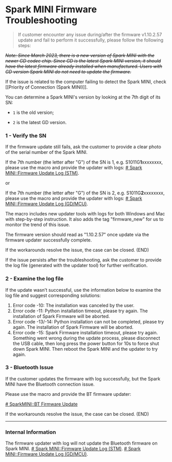 # Spark MINI Firmware Troubleshooting
> If customer encounter any issue during/after the firmware v1.10.2.57 update and fail to perform it successfully, please follow the following steps:

~~*Note: Since March 2023, there is a new version of Spark MINI with the newer GD codec chip. Since GD is the latest Spark MINI version, it should have the latest firmware already installed when manufactured. Users with GD version Spark MINI do not need to update the firmware.*~~

If the issue is related to the computer failing to detect the Spark MINI, check [[Priority of Connection (Spark MINI)]].


You can determine a Spark MINI's version by looking at the 7th digit of its SN: 

- `1` is the  old version; 

- `2` is the latest GD version.


### 1 - Verify the SN
If the firmware update still fails, ask the customer to provide a clear photo of the serial number of the Spark MINI.

If the 7th number (the letter after "G") of the SN is 1, e.g. S1011G**1**xxxxxxxx, please use the macro and provide the updater with logs:
<u># Spark MINI::Firmware Update Log (STM)</u>.

or 

If the 7th number (the letter after "G") of the SN is 2, e.g. S1011G**2**xxxxxxxx, please use the macro and provide the updater with logs:
<u># Spark MINI::Firmware Update Log (GD/MCU)</u>.


The macro includes new updater tools with logs for both Windows and Mac with step-by-step instruction. It also adds the tag "firmware_new" for us to monitor the trend of this issue.

The firmware version should read as "1.10.2.57" once update via the firmware updater successfully complete.

If the workarounds resolve the issue, the case can be closed. (END)

If the issue persists after the troubleshooting, ask the customer to provide the log file (generated with the updater tool) for further verification. 


### 2 - Examine the log file
If the update wasn’t successful, use the information below to examine the log file and suggest corresponding solutions:

1.  Error code -10: 
   The installation was canceled by the user.
2.  Error code -11: 
   Python installation timeout, please try again. The installation of Spark Firmware will be aborted.
3.  Error code -13/-14: 
   Python installation can not be completed, please try again. The installation of Spark Firmware will be aborted.
4.  Error code -15: 
   Spark Firmware installation timeout, please try again. Something went wrong during the update process, please disconnect the USB cable, then long press the power button for 10s to force shut down Spark MINI. Then reboot the Spark MINI and the updater to try again.

### 3 - Bluetooth Issue

If the customer updates the firmware with log successfully, but the Spark MINI have the Bluetooth connection issue.

Please use the macro and provide the BT firmware updater:

<u> # SparkMINI::BT Firmware Update</u>

If the workarounds resolve the issue, the case can be closed. (END)

---
### Internal Information

The firmware updater with log will not update the Bluetooth firmware on Spark MINI.
<u># Spark MINI::Firmware Update Log (STM)</u>.
<u># Spark MINI::Firmware Update Log (GD/MCU)</u>.

